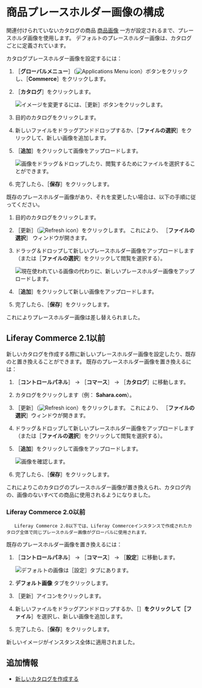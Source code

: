 # 商品プレースホルダー画像の構成

関連付けられていないカタログの商品 [商品画像](../creating-and-managing-products/products/product-images.md) 一方が設定されるまで、プレースホルダ画像を使用します。 デフォルトのプレースホルダー画像は、カタログごとに定義されています。

カタログプレースホルダー画像を設定するには：

1. ［**グローバルメニュー**］（![Applications Menu icon](../../images/icon-applications-menu.png)）ボタンをクリックし、［**Commerce**］をクリックします。
1. ［**カタログ**］をクリックします。

    ![イメージを変更するには、［更新］ボタンをクリックします。](./configuring-a-product-placeholder-image/images/05.png)

1. 目的のカタログをクリックします。
1. 新しいファイルをドラッグアンドドロップするか、［**ファイルの選択**］をクリックして、新しい画像を追加します。
1. ［**追加**］をクリックして画像をアップロードします。

    ![画像をドラッグ＆ドロップしたり、閲覧するためにファイルを選択することができます。](./configuring-a-product-placeholder-image/images/06.png)

1. 完了したら、［**保存**］をクリックします。

既存のプレースホルダー画像があり、それを変更したい場合は、以下の手順に従ってください。

1. 目的のカタログをクリックします。
1. ［更新］（![Refresh icon](../../images/icon-refresh.png)）をクリックします。 これにより、 ［**ファイルの選択**］ ウィンドウが開きます。
1. ドラッグ＆ドロップして新しいプレースホルダー画像をアップロードします（または［**ファイルの選択**］をクリックして閲覧を選択する）。

    ![現在使われている画像の代わりに、新しいプレースホルダー画像をアップロードします。](./configuring-a-product-placeholder-image/images/02.png)

1. ［**追加**］をクリックして新しい画像をアップロードします。
1. 完了したら、［**保存**］をクリックします。

これによりプレースホルダー画像は差し替えられました。

## Liferay Commerce 2.1以前

新しいカタログを作成する際に新しいプレースホルダー画像を設定したり、既存のと置き換えることができます。 既存のプレースホルダー画像を置き換えるには：

1. ［**コントロールパネル**］ → ［**コマース**］ → ［**カタログ**］に移動します。
1. カタログをクリックします（例： **Sahara.com**）。
1. ［更新］（![Refresh icon](../../images/icon-refresh.png)）をクリックします。 これにより、 ［**ファイルの選択**］ウィンドウが開きます。
1. ドラッグ＆ドロップして新しいプレースホルダー画像をアップロードします（または［**ファイルの選択**］をクリックして閲覧を選択する）。
1. ［**追加**］をクリックして画像をアップロードします。

     ![画像を確認します。](./configuring-a-product-placeholder-image/images/03.png)

1. 完了したら、［**保存**］をクリックします。

これによりこのカタログのプレースホルダー画像が置き換えられ、カタログ内の、画像のないすべての商品に使用されるようになりました。

### Liferay Commerce 2.0以前

```tip::
   Liferay Commerce 2.0以下では、Liferay Commerceインスタンスで作成されたカタログ全体で同じプレースホルダー画像がグローバルに使用されます。
```

既存のプレースホルダー画像を置き換えるには：

1. ［**コントロールパネル**］ → ［**コマース**］ → ［**設定**］に移動します。

    ![デフォルトの画像は［設定］タブにあります。](./configuring-a-product-placeholder-image/images/04.png)

1. **デフォルト画像** タブをクリックします。
1. ［更新］アイコンをクリックします。
1. 新しいファイルをドラッグアンドドロップするか、［］**をクリックして［ファイル**］を選択し、新しい画像を追加します。
1. 完了したら、［**保存**］をクリックします。

新しいイメージがインスタンス全体に適用されました。

## 追加情報

* [新しいカタログを作成する](./creating-a-new-catalog.md)
